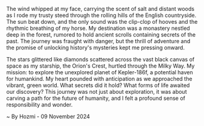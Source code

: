 
The wind whipped at my face, carrying the scent of salt and distant woods as I rode my trusty steed through the rolling hills of the English countryside. The sun beat down, and the only sound was the clip-clop of hooves and the rhythmic breathing of my horse. My destination was a monastery nestled deep in the forest, rumored to hold ancient scrolls containing secrets of the past.  The journey was fraught with danger, but the thrill of adventure and the promise of unlocking history's mysteries kept me pressing onward.

The stars glittered like diamonds scattered across the vast black canvas of space as my starship, the Orion's Crest, hurtled through the Milky Way. My mission: to explore the unexplored planet of Kepler-186f, a potential haven for humankind.  My heart pounded with anticipation as we approached the vibrant, green world.  What secrets did it hold? What forms of life awaited our discovery? This journey was not just about exploration, it was about carving a path for the future of humanity, and I felt a profound sense of responsibility and wonder. 

~ By Hozmi - 09 November 2024

